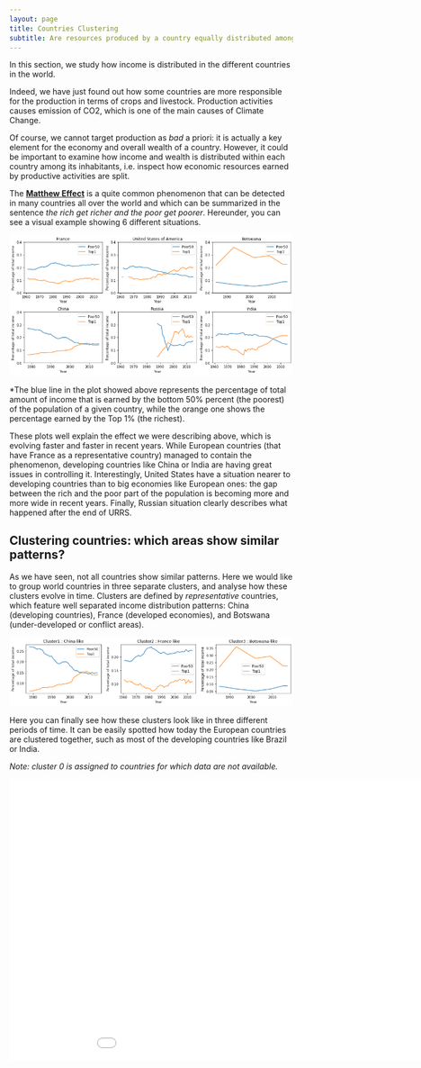 ```yaml
---
layout: page
title: Countries Clustering
subtitle: Are resources produced by a country equally distributed among citizens?
---
```


In this section, we study how income is distributed in the different countries in the world.

Indeed, we have just found out how some countries are more responsible for the production in terms of crops and livestock. Production activities causes emission of CO2, which is one of the main causes of Climate Change. 

Of course, we cannot target production as *bad* a priori: it is actually a key element for the economy and overall wealth of a country. However, it could be important to examine how income and wealth is distributed within each country among its inhabitants, i.e. inspect how economic resources earned by productive activities are split.

The [**Matthew Effect**](https://en.wikipedia.org/wiki/Matthew_effect) is a quite common phenomenon that can be detected in many countries all over the world and which can be summarized in the sentence *the rich get richer and the poor get poorer*. Hereunder, you can see a visual example showing 6 different situations.

![](plots/time_series.png)

*The blue line in the plot showed above represents the percentage of total amount of income that is earned by the bottom 50% percent (the poorest) of the population of a given country, while the orange one shows the percentage earned by the Top 1% (the richest). 

These plots well explain the effect we were describing above, which is evolving faster and faster in recent years. While European countries (that have France as a representative country) managed to contain the phenomenon, developing countries like China or India are having great issues in controlling it. Interestingly, United States have a situation nearer to developing countries than to big economies like European ones: the gap between the rich and the poor part of the population is becoming more and more wide in recent years. Finally, Russian situation clearly describes what happened after the end of URRS.

## Clustering countries: which areas show similar patterns?

As we have seen, not all countries show similar patterns. Here we would like to group world countries in three separate clusters, and analyse how these clusters evolve in time. Clusters are defined by *representative* countries, which feature well separated income distribution patterns: China (developing countries), France (developed economies), and Botswana (under-developed or conflict areas).

![](plots/time_series2.png)

Here you can finally see how these clusters look like in three different periods of time. It can be easily spotted how today the European countries are clustered together, such as most of the developing countries like Brazil or India.

*Note: cluster 0 is assigned to countries for which data are not available.*

<div class="iframe-container">
    <iframe id="graph" src="country_clustering.html" width="1000" height="500"  frameborder="0">
</div>
    .

Our major interest is in the behaviour of those countries which are involved the most in CO2 emissions. From the map and the plots above, we can see how they generally suffer from Matthew Effect. This leads to consider these countries as top level not only in terms of agriculture and livestock prodcution, and CO2 emissions, but also in terms of income inequality.
